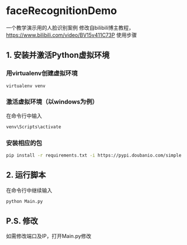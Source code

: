 # faceRecognitionDemo
一个教学演示用的人脸识别案例 
修改自bilibili博主教程，https://www.bilibili.com/video/BV15v411C73P
使用步骤
## 1. 安装并激活Python虚拟环境
### 用virtualenv创建虚拟环境
```python
virtualenv venv
```
### 激活虚拟环境（以windows为例）
在命令行中输入
```bash
venv\Scripts\activate
```

### 安装相应的包
```bash
pip install -r requirements.txt -i https://pypi.doubanio.com/simple
```

## 2. 运行脚本
在命令行中继续输入
```bash
python Main.py
```

## P.S. 修改
如需修改端口及IP，打开Main.py修改
